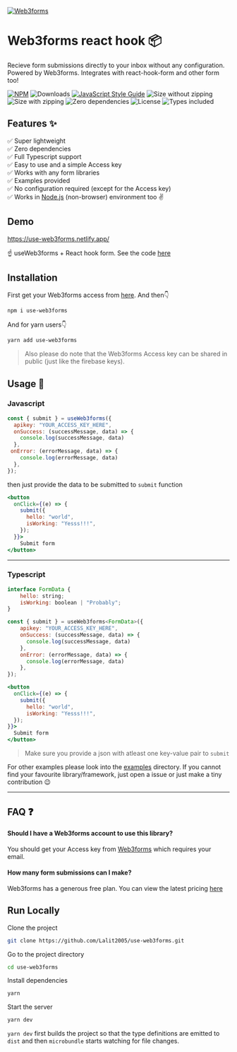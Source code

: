 
[![Web3forms](https://web3forms.com/img/web3forms-logo.svg)](https://web3forms.com/)
# Web3forms react hook 📦

Recieve form submissions directly to your inbox without any configuration. Powered by Web3forms. Integrates with react-hook-form and other form too!

[![NPM](https://img.shields.io/npm/v/use-web3forms.svg)](https://www.npmjs.com/package/use-web3forms)
![Downloads](https://badgen.net/npm/dw/use-web3forms)
[![JavaScript Style Guide](https://img.shields.io/badge/code_style-standard-brightgreen.svg)](https://standardjs.com)
![Size without zipping](https://badgen.net/bundlephobia/min/use-web3forms)
![Size with zipping](https://badgen.net/bundlephobia/minzip/use-web3forms)
![Zero dependencies](https://badgen.net/bundlephobia/dependency-count/use-web3forms)
![License](https://badgen.net/npm/license/use-web3forms)
![Types included](https://badgen.net/npm/types/use-web3forms)
## Features ✨

✅  Super lightweight  
✅  Zero dependencies  
✅  Full Typescript support  
✅  Easy to use and a simple Access key  
✅  Works with any form libraries  
✅  Examples provided  
✅  No configuration required (except for the Access key)  
✅  Works in [Node.js](https://github.com/Lalit2005/use-web3forms/tree/master/examples/with-node.js) (non-browser) environment too ✌️

## Demo

https://use-web3forms.netlify.app/

☝️ useWeb3forms + React hook form. See the code [here](https://github.com/lalit2005/use-web3forms/tree/master/examples/react-hook-form)

## Installation

First get your Web3forms access from [here](https://web3forms.com/#start). And then👇

```bash
npm i use-web3forms
```
And for yarn users👇
```bash
yarn add use-web3forms
```
> Also please do note that the Web3forms Access key can be shared in public (just like the firebase keys).

## Usage 📖

### Javascript

```js
const { submit } = useWeb3forms({
  apikey: "YOUR_ACCESS_KEY_HERE",
  onSuccess: (successMessage, data) => {
    console.log(successMessage, data)
  },
 onError: (errorMessage, data) => {
    console.log(errorMessage, data)
  },
});
```
then just provide the data to be submitted to `submit` function

```jsx {3-6}
<button
  onClick={(e) => {
    submit({
      hello: "world",
      isWorking: "Yesss!!!",
    });
  }}>
    Submit form
</button>
```
---  

### Typescript

```js
interface FormData {
    hello: string;
    isWorking: boolean | "Probably";
}

const { submit } = useWeb3forms<FormData>({
    apikey: "YOUR_ACCESS_KEY_HERE",
    onSuccess: (successMessage, data) => {
      console.log(successMessage, data)
    },
    onError: (errorMessage, data) => {
      console.log(errorMessage, data)
    },
});
```

```jsx
<button
  onClick={(e) => {
    submit({
      hello: "world",
      isWorking: "Yesss!!!",
  });
}}>
  Submit form
</button>
```

> Make sure you provide a json with atleast one key-value pair to `submit`

For other examples please look into the [examples](https://github.com/Lalit2005/use-web3forms/tree/master/examples/) directory. If you cannot find your favourite library/framework, just open a issue or just make a tiny contribution 😉

---
## FAQ ❓

#### Should I have a Web3forms account to use this library?  
You should get your Access key from [Web3forms](https://web3forms.com/) which requires your email.

#### How many form submissions can I make?  
Web3forms has a generous free plan. You can view the latest pricing [here](https://web3forms.com/#pricing)
## Run Locally

Clone the project

```bash
git clone https://github.com/Lalit2005/use-web3forms.git
```

Go to the project directory

```bash
cd use-web3forms
```

Install dependencies

```bash
yarn
```

Start the server

```bash
yarn dev
```
`yarn dev` first builds the project so that the type definitions are emitted to `dist` and then `microbundle` starts watching for file changes.



  
